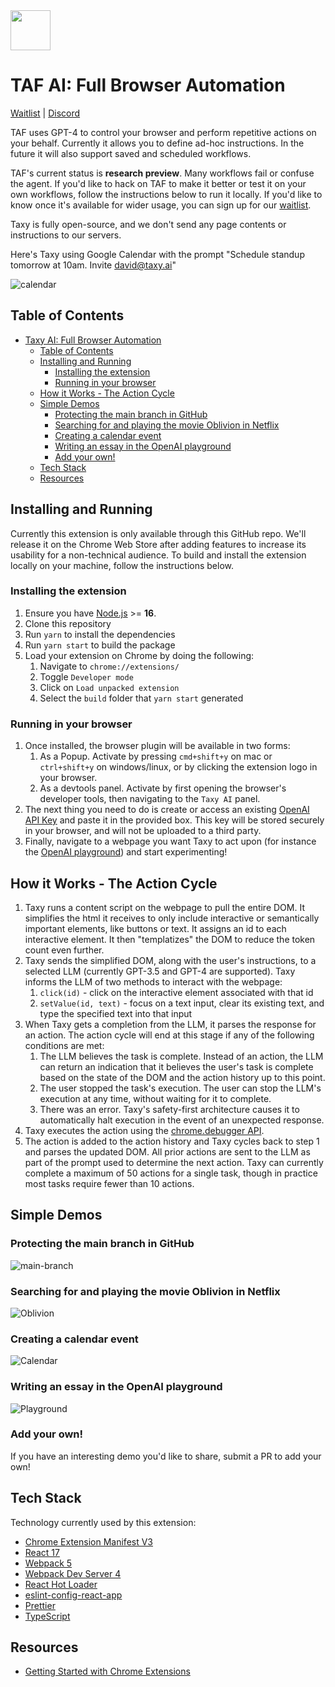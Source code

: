 <img src="src/assets/img/icon-128.png" width="64"/>

# TAF AI: Full Browser Automation
[Waitlist](https://docs.google.com/forms/d/e/1FAIpQLScAFKI1fZ1cXhBmSp2HM93Jvuc8Jvrxh5iSbkKhtwKN-OHoTQ/viewform) | [Discord](https://discord.gg/DXaErbBc)

TAF uses GPT-4 to control your browser and perform repetitive actions on your behalf. Currently it allows you to define ad-hoc instructions. In the future it will also support saved and scheduled workflows.

TAF's current status is **research preview**. Many workflows fail or confuse the agent. If you'd like to hack on TAF to make it better or test it on your own workflows, follow the instructions below to run it locally. If you'd like to know once it's available for wider usage, you can sign up for our [waitlist](https://docs.google.com/forms/d/e/1FAIpQLScAFKI1fZ1cXhBmSp2HM93Jvuc8Jvrxh5iSbkKhtwKN-OHoTQ/viewform).

Taxy is fully open-source, and we don't send any page contents or instructions to our servers.

Here's Taxy using Google Calendar with the prompt "Schedule standup tomorrow at 10am. Invite david@taxy.ai"

![calendar](https://user-images.githubusercontent.com/176426/228092695-1bc11ea9-bfb7-470d-bbc6-0026e93c23c3.gif)


## Table of Contents

- [Taxy AI: Full Browser Automation](#taxy-ai-full-browser-automation)
  - [Table of Contents](#table-of-contents)
  - [Installing and Running](#installing-and-running)
    - [Installing the extension](#installing-the-extension)
    - [Running in your browser](#running-in-your-browser)
  - [How it Works - The Action Cycle](#how-it-works---the-action-cycle)
  - [Simple Demos](#simple-demos)
    - [Protecting the main branch in GitHub](#protecting-the-main-branch-in-github)
    - [Searching for and playing the movie Oblivion in Netflix](#searching-for-and-playing-the-movie-oblivion-in-netflix)
    - [Creating a calendar event](#creating-a-calendar-event)
    - [Writing an essay in the OpenAI playground](#writing-an-essay-in-the-openai-playground)
    - [Add your own!](#add-your-own)
  - [Tech Stack](#tech-stack)
  - [Resources](#resources)

## Installing and Running

Currently this extension is only available through this GitHub repo. We'll release it on the Chrome Web Store after adding features to increase its usability for a non-technical audience. To build and install the extension locally on your machine, follow the instructions below.

### Installing the extension

1. Ensure you have [Node.js](https://nodejs.org/) >= **16**.
2. Clone this repository
3. Run `yarn` to install the dependencies
4. Run `yarn start` to build the package
5. Load your extension on Chrome by doing the following:
   1. Navigate to `chrome://extensions/`
   2. Toggle `Developer mode`
   3. Click on `Load unpacked extension`
   4. Select the `build` folder that `yarn start` generated

### Running in your browser

1. Once installed, the browser plugin will be available in two forms:
   1. As a Popup. Activate by pressing `cmd+shift+y` on mac or `ctrl+shift+y` on windows/linux, or by clicking the extension logo in your browser.
   2. As a devtools panel. Activate by first opening the browser's developer tools, then navigating to the `Taxy AI` panel.
2. The next thing you need to do is create or access an existing [OpenAI API Key](https://platform.openai.com/account/api-keys) and paste it in the provided box. This key will be stored securely in your browser, and will not be uploaded to a third party.
3. Finally, navigate to a webpage you want Taxy to act upon (for instance the [OpenAI playground](https://platform.openai.com/playground)) and start experimenting!

## How it Works - The Action Cycle

1. Taxy runs a content script on the webpage to pull the entire DOM. It simplifies the html it receives to only include interactive or semantically important elements, like buttons or text. It assigns an id to each interactive element. It then "templatizes" the DOM to reduce the token count even further.
2. Taxy sends the simplified DOM, along with the user's instructions, to a selected LLM (currently GPT-3.5 and GPT-4 are supported). Taxy informs the LLM of two methods to interact with the webpage:
   1. `click(id)` - click on the interactive element associated with that id
   2. `setValue(id, text)` - focus on a text input, clear its existing text, and type the specified text into that input
3. When Taxy gets a completion from the LLM, it parses the response for an action. The action cycle will end at this stage if any of the following conditions are met:
   1. The LLM believes the task is complete. Instead of an action, the LLM can return an indication that it believes the user's task is complete based on the state of the DOM and the action history up to this point.
   2. The user stopped the task's execution. The user can stop the LLM's execution at any time, without waiting for it to complete.
   3. There was an error. Taxy's safety-first architecture causes it to automatically halt execution in the event of an unexpected response.
4. Taxy executes the action using the [chrome.debugger API](https://developer.chrome.com/docs/extensions/reference/debugger/).
5. The action is added to the action history and Taxy cycles back to step 1 and parses the updated DOM. All prior actions are sent to the LLM as part of the prompt used to determine the next action. Taxy can currently complete a maximum of 50 actions for a single task, though in practice most tasks require fewer than 10 actions.

## Simple Demos

### Protecting the main branch in GitHub

![main-branch](https://user-images.githubusercontent.com/41524992/228385404-175bf633-de1d-43eb-862c-2cfd5a7a674a.gif)

### Searching for and playing the movie Oblivion in Netflix

![Oblivion](https://user-images.githubusercontent.com/41524992/228063949-c26a4b54-92ae-4e22-8177-7e78c0d9a29b.gif)

### Creating a calendar event

![Calendar](https://user-images.githubusercontent.com/41524992/228064011-0ca3a39d-cebb-4a55-9e2b-6aa3ae5b3f43.gif)

### Writing an essay in the OpenAI playground

![Playground](https://user-images.githubusercontent.com/41524992/228064056-84eab4e4-b5b5-4e79-b1e3-be92f14d2607.gif)

### Add your own!

If you have an interesting demo you'd like to share, submit a PR to add your own!

## Tech Stack

Technology currently used by this extension:

- [Chrome Extension Manifest V3](https://developer.chrome.com/docs/extensions/mv3/intro/mv3-overview/)
- [React 17](https://reactjs.org)
- [Webpack 5](https://webpack.js.org/)
- [Webpack Dev Server 4](https://webpack.js.org/configuration/dev-server/)
- [React Hot Loader](https://github.com/gaearon/react-hot-loader)
- [eslint-config-react-app](https://www.npmjs.com/package/eslint-config-react-app)
- [Prettier](https://prettier.io/)
- [TypeScript](https://www.typescriptlang.org/)

## Resources

- [Getting Started with Chrome Extensions](https://developer.chrome.com/extensions/getstarted)
